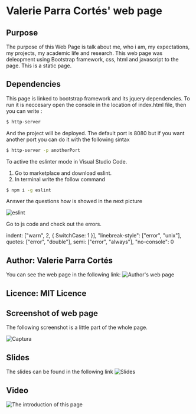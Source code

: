 # Valerie Parra Cortés' web page


## Purpose
The purpose of this Web Page is talk about me, who i am, my expectations, my projects, my academic life and research. This web page was deleopment using Bootstrap framework, css, html and javascript to the page. This is a static page. 

## Dependencies
This page is linked to bootstrap framework and its jquery dependencies. To run it is neccesary open the console in the location of index.html file, then you can write : 
``` sh
$ http-server
```
And the project will be deployed. The default port is 8080 but if you want another port you can do it with the following sintax
``` sh
$ http-server -p anotherPort
```
To active the eslinter mode in Visual Studio Code.
1. Go to marketplace and download eslint.
2. In terminal write the follow command
``` sh
$ npm i -g eslint
```

Answer the questions how is showed in the next picture

![eslint](https://user-images.githubusercontent.com/32238112/73627890-6eca4600-461c-11ea-8012-cdb0943e6bf3.PNG)

Go to js code and check out the errors.


indent: ["warn", 2, { SwitchCase: 1 }],
        "linebreak-style": ["error", "unix"],
        quotes: ["error", "double"],
        semi: ["error", "always"],
        "no-console": 0
        
## Author: Valerie Parra Cortés
You can see the web page in the following link:
![Author's web page](vparrac.github.io)

## Licence: MIT Licence
## Screenshot of web page
The following screenshot is a little part of the whole page.

![Captura](https://user-images.githubusercontent.com/32238112/73623873-944f5380-460c-11ea-8ffd-541d1e601665.PNG)

## Slides
The slides can be found in the following link
![Slides](https://drive.google.com/file/d/1JjeYw4QXk6OwVc-ouyi58-rPtm7khaU-/view?usp=sharing)

## Video
![The introduction of this page](https://www.youtube.com/watch?v=fM6-vXguexI&feature=youtu.be)
 
